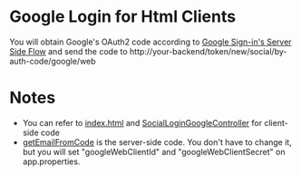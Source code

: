 # Google Login for Html Clients

You will obtain Google's OAuth2 code according to [Google Sign-in's Server Side Flow](https://developers.google.com/identity/sign-in/web/server-side-flow#implementing_the_one-time-code_flow) and send the code to http://your-backend/token/new/social/by-auth-code/google/web

# Notes 

* You can refer to [index.html](https://github.com/chenjianjx/srb4j-html-client/blob/master/index.html) and [SocialLoginGoogleController](https://github.com/chenjianjx/srb4j-html-client/blob/master/home.js) for client-side code
* [getEmailFromCode](https://github.com/chenjianjx/srb4jfullsample/blob/master/impl/src/main/java/com/github/chenjianjx/srb4jfullsample/impl/fo/auth/socialsite/FoGoogleAuthHelper.java) is the server-side code. You don't have to change it, but you will set "googleWebClientId" and "googleWebClientSecret" on app.properties.